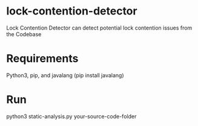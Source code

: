 # lock-contention-detector
Lock Contention Detector can detect potential lock contention issues from the Codebase

# Requirements
Python3, pip, and javalang  (pip install javalang)

# Run
python3 static-analysis.py your-source-code-folder
